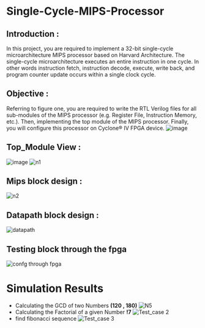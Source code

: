 # Single-Cycle-MIPS-Processor
## Introduction :
In this project, you are required to implement a 32-bit single-cycle microarchitecture MIPS processor based on Harvard Architecture. The single-cycle microarchitecture executes an entire instruction in one cycle. In other words instruction fetch, instruction decode, execute, write back, and program counter update occurs within a single clock cycle.
## Objective  :
Referring to figure one, you are required to write the RTL Verilog files for all sub-modules of the MIPS processor (e.g. Register File, Instruction Memory, etc.). Then, implementing the top module of the MIPS processor. Finally, you will configure this processor on Cyclone® IV FPGA device.
![image](https://user-images.githubusercontent.com/82510750/157867565-066f0412-304c-4fe9-a7b4-102e4f9c5aa8.png)
## Top_Module View :
![image](https://user-images.githubusercontent.com/82510750/157869058-734efa55-eaf3-473f-8c92-df1c9dc5a876.png)
![n1](https://user-images.githubusercontent.com/82510750/157869226-b63db45b-742f-4185-838f-07693d03966f.PNG)
## Mips block design :
![n2](https://user-images.githubusercontent.com/82510750/157869323-4b0f4356-029a-4ebd-bf02-0b1f68047fcf.PNG)
## Datapath block design :
![datapath](https://user-images.githubusercontent.com/82510750/157869760-fa4ea8ea-fe16-411d-80a2-816aca76ab32.PNG)
## Testing block through the fpga
![confg through fpga](https://user-images.githubusercontent.com/82510750/157870141-d9e25d71-d001-45f6-9b88-fb0f7338b4b1.PNG)

# Simulation Results 
- Calculating  the GCD of two Numbers **(120 , 180)**
![N5](https://user-images.githubusercontent.com/82510750/157871019-d4c1edac-85b1-44fb-a8e3-6912050fcf1e.PNG)
- Calculating  the Factorial of a given Number **!7**
![Test_case 2](https://user-images.githubusercontent.com/82510750/157871318-799ce9cb-ab4f-4643-93bb-6bdd7993566d.PNG)
- find fibonacci sequence
![Test_case 3](https://user-images.githubusercontent.com/82510750/157871715-782cb09e-7a88-4ee0-a156-c9666d68f0b3.PNG)




